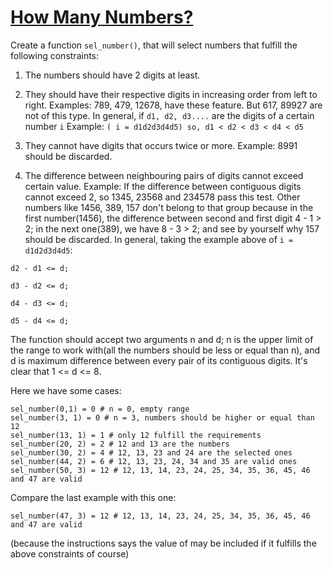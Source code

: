 # [How Many Numbers?](https://www.codewars.com/kata/how-many-numbers "https://www.codewars.com/kata/55d8aa568dec9fb9e200004a")

Create a function ```sel_number()```, that will select numbers that fulfill the following constraints:

1) The numbers should have 2 digits at least.

2) They should have their respective digits in increasing order from left to right. 
Examples: 789, 479, 12678, have these feature. But 617, 89927 are not of this type.
In general, if ```d1, d2, d3....``` are the digits of a certain number ```i``` 
Example:
```( i = d1d2d3d4d5) so, d1 < d2 < d3 < d4 < d5```

3) They cannot have digits that occurs twice or more. Example: 8991 should be discarded.

4) The difference between neighbouring pairs of digits cannot exceed certain value. 
Example: If the difference between contiguous digits cannot exceed 2, so 1345, 23568 and 234578 pass this test. Other numbers like 1456, 389, 157 don't belong to that group because in the first number(1456), the difference between second and first digit 4 - 1 > 2; in the next one(389), we have 8 - 3 > 2; and see by yourself why 157 should be discarded.
In general, taking the example above of ```i = d1d2d3d4d5```:
```
d2 - d1 <= d;

d3 - d2 <= d;

d4 - d3 <= d;

d5 - d4 <= d;
```
The function should accept two arguments n and d; n is the upper limit of the range to work with(all the numbers should be less or equal than n), and d is maximum difference  between every pair of its contiguous digits. It's clear that 1 <= d <= 8.

Here we have some cases:
```
sel_number(0,1) = 0 # n = 0, empty range
sel_number(3, 1) = 0 # n = 3, numbers should be higher or equal than 12
sel_number(13, 1) = 1 # only 12 fulfill the requirements
sel_number(20, 2) = 2 # 12 and 13 are the numbers
sel_number(30, 2) = 4 # 12, 13, 23 and 24 are the selected ones
sel_number(44, 2) = 6 # 12, 13, 23, 24, 34 and 35 are valid ones
sel_number(50, 3) = 12 # 12, 13, 14, 23, 24, 25, 34, 35, 36, 45, 46 and 47 are valid
```
Compare the last example with this one:
```
sel_number(47, 3) = 12 # 12, 13, 14, 23, 24, 25, 34, 35, 36, 45, 46 and 47 are valid 
```
(because the instructions says the value of may be included if it fulfills the above constraints of course)